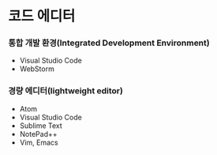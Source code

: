 # 코드 에디터

### 통합 개발 환경(Integrated Development Environment)
- Visual Studio Code
- WebStorm

### 경량 에디터(lightweight editor)
- Atom
- Visual Studio Code
- Sublime Text
- NotePad++
- Vim, Emacs

